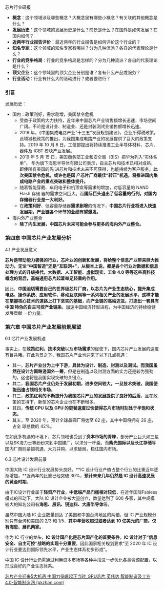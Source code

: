 芯片行业研报

* **概念**：这个领域涉及哪些概念？大概念里有哪些小概念？有关联的其他概念是什么？
* **发展历史**：这个领域的发展历史是什么？前景是什么？在国外是如何发展？在国内如何？
* **近两年行业报告评价**：最近两年的行业报告是如何评价这个行业的？
* **知名专家**：这个领域的知名专家有哪些？分为几种流派？各自的代表理论是什么？
* **行业的竞争格局**：行业的竞争格局是怎样的？分为几种流派？各自的代表理论是什么？
* **顶尖企业**：这个领域里的顶尖企业分别是谁？各有什么产品或服务？
* **行业活动**：行业有什么大的活动进行？或者要进行？



### 引言

发展历史：

* 国内：政策利好，需求剧增，美国禁令危机
  * 受益于政策的大力扶持，近年来中国芯片产业销售额增长迅速，市场空间广阔。不论是设计业、制造业、还是封装测试业销售额增长迅速。
  * 2016 年，《中国集成电路产业“十三五”发展规划建议》，企业所得税政策。此项减税政策的推出，为我国集成电路产业的发展提供了巨大的政策支持。2019 年 10 月 8 日，工信部提出将持续推进工业半导体材料、芯片、器件及 IGBT 模块产业发展。
  * 2019 年 5 月 15 日，美国商务部工业和安全局（BIS）把华为列入“实体名单”。 华为旗下海思半导体有限公司表示，自主芯片和技术已相对成熟，即使所有美国的先 进芯片和技术未来不可获得，也能持续为客户服务。**此次美国禁令危机，或许也是国 产芯片厂商最佳“转正”机遇，将推进国内集成电路产业的重点突破和整体提升。**
  * 随着智能穿戴、车用电子和机顶盒等需求的增加，对低容量的 NAND Flash 存储 器的需求空间巨大。而**国际巨头退出了低容量的行列，对国内存储器行业是一大利好。** 
  * 在**政策利好**、低容量存储器**需求剧增**的情况下，**中国芯片行业将进入快速发展期，产业链各个环节的业绩有望爆发。**
* 海内外产业整合
  * **除了内生发展，中国芯片未来可能会参与更多的海内外产业整合。**



### 第四章 中国芯片产业发展分析 

4.1 产业发展意义 

**芯片是带动能力极强的行业，芯片业的创新和发展，将给整个信息产业带来巨大推动力。**无论“中国智造”还是“互联网+”，从根本上说，都是各个行业对数据和信息处理方式的升级换代，大数据、人工智能、虚拟现实、工业 4.0 等等**这些高科技概念的背后，高端通用芯片起着举足轻重的作用。** 

因此，**中国迫切需要自己的世界级芯片厂商，以芯片为产业生态核心，提升集成 电路、操作系统、应用软件、移动互联网等一系列相关产业的发展水平，这样才能在掌握核心技术的道路上打下坚实的基础，向产业链的高端迈进，**打造出一套具有中国 特色的**自主可控产业链条**，加速中国经济转型进程，为中国经济的持续稳健发展贡献 一份力量。



### 第六章 中国芯片产业发展前景展望

6.1 芯片产业发展机遇 

事实上，在**政策红利、技术突破**以及**市场需求**的促使下，国内芯片产业发展的速度有目共睹。在此背景之下，我国芯片产业也迎来了以下几点机遇： 

* 其一，**芯片产业分为上中下游，具体为设计、制造、封测以及测试。**而我国虽然**在设计方面略逊国外一筹**，但是在制造以及封测方面的实力还是较为强劲的，这也将是我国实现突破的关键点。 
* 其二，**我国芯片产业仍处于发展初期，进步空间较大，一旦技术突破，我国便能迅速占领相关市场**。 
* 其三，**政策红利的不断提升为我国芯片产业的发展提供了良好的后盾**，且在政策的支持下，新型的芯片企业也在不断增多。 
* 其四，**传统 CPU 以及 GPU 的更替速度过快使得芯片市场时刻处于半饱和状态。** 
* 其五，至 2020 年，预计全球晶圆厂将达至 62 座，其中中国将拥有 26 座，占全 球总数的 42%。 

在如此多机遇的环境下，芯片领域也受到了**资本市场的青睐**，部分产业巨头如三星以及SK海力士等纷纷来到中国建厂，以求分一杯羹。而**紫光国际以及长江存储**等国内厂商则紧抓机遇、大力并购，以求破局，稳住国内市场。



6.3 芯片设计发展前景 

中国大陆 IC 设计行业发展势头良好。**IC 设计行业产值占整个行业的比重近年逐 渐增加，**近两年的比重已经突破 30%，**预计未来几年仍然是 IC 设计高速发展的黄金时期**。

由于IC设计行业属于**轻资产行业，中低端产品门槛相对较低**，在近年国际Fabless模式的带动下，大陆 IC 设计企业被大量创立，数量达到了 600 多家，其中规模较大的知名公司有**海思、展讯、锐迪科、大唐半导体**等。

虽然中国大陆 IC 企业数量到达 了美国和中国台湾地区的两倍，但 IC 产业规模分别只有台湾和美国的 2/3 和 1/5，**其中年营收超过或者达到 10 亿美元的厂商，仅有海思、展讯两家。** 

作为 IC 行业的龙头，**IC 设计国产化是芯片国产化的首要条件，IC 设计对于“信息安全、自主可控”战略的实现十分重要**。因此国家相关规划要求“至 2020 年 IC 设 计行业要达到国际领先水平，产业生态体系初步形成”。

中国 IC 设计行业仍需通过利用资本市场等各种手段进一步优化各类资源配置，以形成良好的产业生态体系。



[芯片产业迎来5大机遇 中国力量崛起正当时_GPU芯片,英伟达,智能制造及工业4.0-智能制造网 (gkzhan.com)](https://www.gkzhan.com/news/detail/107817.html)



